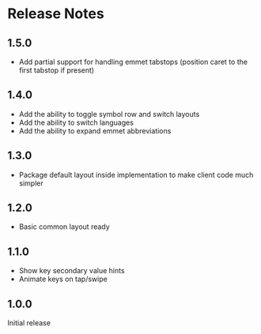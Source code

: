 # Release Notes

## 1.5.0

* Add partial support for handling emmet tabstops (position caret to the first tabstop if present)

## 1.4.0

* Add the ability to toggle symbol row and switch layouts
* Add the ability to switch languages
* Add the ability to expand emmet abbreviations

## 1.3.0

* Package default layout inside implementation to make client code much simpler

## 1.2.0

* Basic common layout ready

## 1.1.0

* Show key secondary value hints
* Animate keys on tap/swipe

## 1.0.0

Initial release
